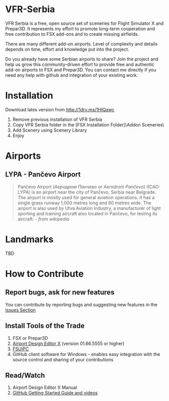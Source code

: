 # VFR-Serbia
VFR Serbia is a free, open source set of sceneries for Flight Simulator X and Prepar3D. It represents my effort to promote long-term cooperation and free contribution to FSX add-ons and to create missing airfields.

There are many different add-on airports. Level of complexity and details depends on time, effort and knowledge put into the project. 

Do you already have some Serbian airports to share? Join the project and help us grow this community-driven effort to provide free and authentic add-on airports to FSX and Prepar3D. You can contact me directly if you need any help with github and integration of your existing work.

# Installation
Download lates version from http://1drv.ms/1HlQawc

1. Remove previous installation of VFR Serbia
2. Copy VFR Serbia folder in the [FSX Installation Folder]\Addon Sceneries\
3. Add Scenery using Scenery Library
4. Enjoy

# Airports

## LYPA - Pančevo Airport
> Pančevo Airport (*Аеродром Панчево* or *Aerodrom Pančevo*) (ICAO: LYPA) is an airport near the city of Pančevo, Serbia near Belgrade. The airport is mostly used for general aviation operations. It has a single grass runway 1,000 metres long and 60 metres wide.
> The airport is also used by Utva Aviation Industry, a manufacturer of light sporting and training aircraft also located in Pančevo, for testing its aircraft. - *from wikipedia*

# Landmarks
TBD
 
# How to Contribute

## Report bugs, ask for new features
You can contribute by reporting bugs and suggesting new features in the [Issues Section](https://github.com/ipavlovi/VFR-Serbia/issues) 

## Install Tools of the Trade
1. FSX or Prepar3D
2. [Airport Design Editor X](http://www.scruffyduck.org/) (version 01.66.5555 or higher)
3. [FSUIPC](http://www.schiratti.com/dowson.html)
4. GitHub client software for Windows - enables easy integration with the source control and sharing of your contributions

## Read/Watch
1. Airport Design Editor X Manual
2. [GitHub Getting Started Guide and videos](http://www.git-scm.com/documentation)